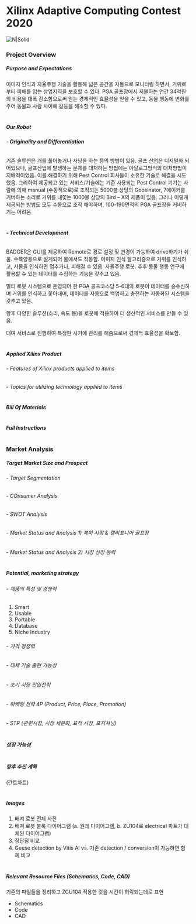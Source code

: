 # Xilinx Adaptive Computing Contest 2020

![N|Solid](https://www.xilinx.com/content/dam/xilinx/imgs/press/media-kits/corporate/xilinx-logo.png)


### Project Overview

##### Purpose and Expectations
이미지 인식과 자율주행 기술을 활용해 넓은 공간을 자동으로 모니터링 하면서, 거위로부터 피해를 입는 상업지역을 보호할 수 있다. PGA 골프장에서 지불하는 연간 34억원의 비용을 대폭 감소함으로써 얻는 경제적인 효율성을 얻을 수 있고, 동물 행동에 변화를 주어 동물과 사람 사이에 갈등을 해소할 수 있다.
#
##### Our Robot

###### **- Originality and Differentiation**
기존 솔루션은 개를 풀어놓거나 사냥을 하는 등의 방법이 있음. 골프 산업은 디지털화 되어있으나, 골프산업에 발생하는 문제를 대처하는 방법에는 아날로그방식의 대처방법이 지배적이었음. 이를 해결하기 위해 Pest Control 회사들이 소유한 기술로 해결을 시도했음. 그리하여 제공되고 있는 서비스/기술에는 기존 사용되는 Pest Control 기기는 사람에 의해 manual (수동적으로)로 조작되는 5000불 상당의 Goosinator, 7에이커를 커버하는 소리로 거위를 내쫓는 1000불 상당의 Bird – X의 제품이 있음. 그러나 이렇게 제공되는 방법도 모두 수동으로 조작 해야하며, 100-190면적의 PGA 골프장을 커버하기는 어려움
#
###### **- Technical Development**
BADGER은 GUI를 제공하여 Remote로 경로 설정 및 변경이 가능하여 drive하기가 쉬움. 수륙양용으로 설계되어 물에서도 작동함. 이미지 인식 알고리즘으로 거위를 인식하고, 사물을 인식하면 멈추거나, 피해갈 수 있음. 자율주행 로봇. 추후 동물 행동 연구에 활용할 수 있는 데이터를 수집하는 기능을 갖추고 있음. 

멀티 로봇 시스템으로 운영되어 한 PGA 골프코스당 5-6대의 로봇이 데이터를 송수신하며 거위를 인식하고 쫓아내며, 데이터를 자동으로 백업하고 충전하는 자동화된 시스템을 갖추고 있음. 

향후 다양한 솔루션(소리, 속도 등)을 로봇에 적용하여 더 생산적인 서비스를 만들 수 있음. 

대여 서비스로 진행하여 특정한 시기에 관리를 해줌으로써 경제적 효율성을 확보함.
#
##### Applied Xilinx Product
###### - Features of Xilinx products applied to items
###### - Topics for utilizing technology applied to items
#
##### Bill Of Materials
#
##### Full Instructions
#
### Market Analysis
##### Target Market Size and Prospect
###### - Target Segmentation
###### - COnsumer Analysis
###### - SWOT Analysis
###### - Market Status and Analysis 1) 북미 시장 & 캘리포니아 골프장
###### - Market Status and Analysis 2) 시장 성장 동력
#
##### Potential, marketing strategy
###### - 제품의 특성 및 경쟁력
1) Smart
2) Usable
3) Portable
4) Database
5) Niche Industry
###### - 가격 경쟁력
###### - 대체 기술 출현 가능성
###### - 초기 시장 진입전략
###### - 마케팅 전략 4P (Product, Price, Place, Promotion)
###### - STP (관련시장, 시장 세분화, 표적 시장, 포지셔닝)

#
##### 성장 가능성
#
##### 향후 추진 계획
(간트차트)
#
##### Images
1. 배져 로봇 전체 사진
2. 배져 로봇 블록 다이어그램 
    (a. 원래 다이어그램, b. ZU104로 electrical 파트가 대체된 다이어그램)
3. 장단점 비교
4. Geese detection by Vitis AI vs. 기존 detection / conversion이 가능하면 함께 비교 
#
##### Relevant Resource Files (Schematics, Code, CAD)
기존의 파일들을 정리하고 ZCU104 적용한 것을 시간이 허락되는데로 표현 
- Schematics
- Code
- CAD
